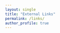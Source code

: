 ```yaml
---
layout: single
title: "External Links"
permalink: /links/
author_profile: true
---
```


<br><br>
